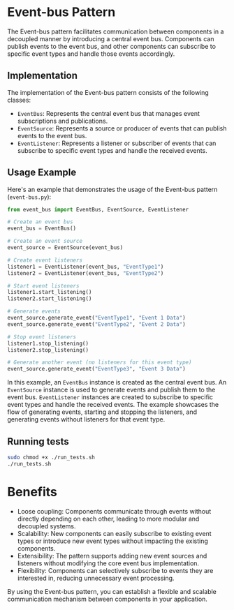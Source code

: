 # Event-bus Pattern

The Event-bus pattern facilitates communication between components in a decoupled manner by introducing a central event bus. Components can publish events to the event bus, and other components can subscribe to specific event types and handle those events accordingly.

## Implementation

The implementation of the Event-bus pattern consists of the following classes:

- `EventBus`: Represents the central event bus that manages event subscriptions and publications.
- `EventSource`: Represents a source or producer of events that can publish events to the event bus.
- `EventListener`: Represents a listener or subscriber of events that can subscribe to specific event types and handle the received events.

## Usage Example

Here's an example that demonstrates the usage of the Event-bus pattern (`event-bus.py`):

```python
from event_bus import EventBus, EventSource, EventListener

# Create an event bus
event_bus = EventBus()

# Create an event source
event_source = EventSource(event_bus)

# Create event listeners
listener1 = EventListener(event_bus, "EventType1")
listener2 = EventListener(event_bus, "EventType2")

# Start event listeners
listener1.start_listening()
listener2.start_listening()

# Generate events
event_source.generate_event("EventType1", "Event 1 Data")
event_source.generate_event("EventType2", "Event 2 Data")

# Stop event listeners
listener1.stop_listening()
listener2.stop_listening()

# Generate another event (no listeners for this event type)
event_source.generate_event("EventType3", "Event 3 Data")
```

In this example, an `EventBus` instance is created as the central event bus. An `EventSource` instance is used to generate events and publish them to the event bus. `EventListener` instances are created to subscribe to specific event types and handle the received events. The example showcases the flow of generating events, starting and stopping the listeners, and generating events without listeners for that event type.

## Running tests

```bash
sudo chmod +x ./run_tests.sh
./run_tests.sh
```

# Benefits
- Loose coupling: Components communicate through events without directly depending on each other, leading to more modular and decoupled systems.
- Scalability: New components can easily subscribe to existing event types or introduce new event types without impacting the existing components.
- Extensibility: The pattern supports adding new event sources and listeners without modifying the core event bus implementation.
- Flexibility: Components can selectively subscribe to events they are interested in, reducing unnecessary event processing.

By using the Event-bus pattern, you can establish a flexible and scalable communication mechanism between components in your application.